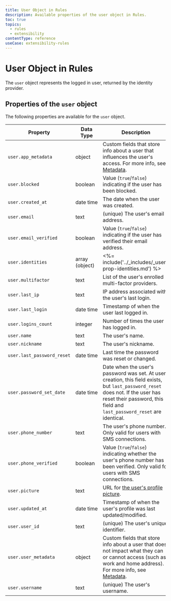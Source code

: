 ```yaml
---
title: User Object in Rules
description: Available properties of the user object in Rules.
toc: true
topics:
  - rules
  - extensibility
contentType: reference
useCase: extensibility-rules
---
```


# User Object in Rules

The `user` object represents the logged in user, returned by the identity provider.

## Properties of the `user` object

The following properties are available for the `user` object.

| Property | Data Type        | Description |
|----------|------------------|-------------|
| `user.app_metadata` | object | Custom fields that store info about a user that influences the user's access. For more info, see [Metadata](/metadata). |
| `user.blocked` | boolean | Value (`true`/`false`) indicating if the user has been blocked. |
| `user.created_at` | date&nbsp;time | The date when the user was created.
| `user.email` | text | (unique) The user's email address. |
| `user.email_verified` | boolean | Value (`true`/`false`) indicating if the user has verified their email address. |
| `user.identities` | array (object) |  <%= include('../_includes/_user-prop-identities.md') %> |
| `user.multifactor` | text | List of the user's enrolled multi-factor providers. |
| `user.last_ip` | text | IP address associated with the user's last login. |
| `user.last_login` | date time | Timestamp of when the user last logged in. |
| `user.logins_count` | integer | Number of times the user has logged in. |
| `user.name` | text | The user's name. |
| `user.nickname` | text | The user's nickname. |
| `user.last_password_reset` | date time | Last time the password was reset or changed. |
| `user.password_set_date` | date time | Date when the user's password was set. At user creation, this field exists, but `last_password_reset` does not. If the user has reset their password, this field and `last_password_reset` are identical. |
| `user.phone_number` | text  | The user's phone number. Only valid for users with SMS connections. |
| `user.phone_verified` | boolean | Value (`true`/`false`) indicating whether the user's phone number has been verified. Only valid for users with SMS connections. |
| `user.picture` | text | URL for [the user's profile picture](/user-profile/user-picture). |
| `user.updated_at` | date time | Timestamp of when the user's profile was last updated/modified. |
| `user.user_id` | text | (unique) The user's unique identifier. |
| `user.user_metadata` | object | Custom fields that store info about a user that does not impact what they can or cannot access (such as work and home address). For more info, see [Metadata](/metadata). |
| `user.username` | text | (unique) The user's username. |
